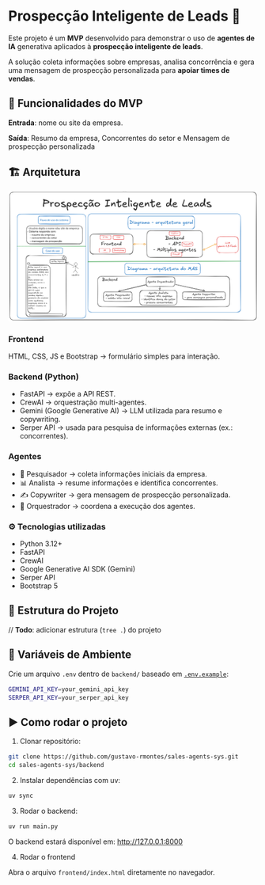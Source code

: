 # Prospecção Inteligente de Leads 🚀
Este projeto é um **MVP** desenvolvido para demonstrar o uso de **agentes de IA** generativa aplicados à **prospecção inteligente de leads**.

A solução coleta informações sobre empresas, analisa concorrência e gera uma mensagem de prospecção personalizada para **apoiar times de vendas**.

## 📌 Funcionalidades do MVP
**Entrada**: nome ou site da empresa.

**Saída**: Resumo da empresa, Concorrentes do setor e Mensagem de prospecção personalizada

## 🏗️ Arquitetura
![Imagem da arquitetura simplificada do sistema](docs/inteligent_prospects_architecture.png)

### Frontend
HTML, CSS, JS e Bootstrap → formulário simples para interação.

### Backend (Python)
- FastAPI → expõe a API REST.
- CrewAI → orquestração multi-agentes.
- Gemini (Google Generative AI) → LLM utilizada para resumo e copywriting.
- Serper API → usada para pesquisa de informações externas (ex.: concorrentes).

### Agentes
- 🔎 Pesquisador → coleta informações iniciais da empresa.
- 📊 Analista → resume informações e identifica concorrentes.
- ✍️ Copywriter → gera mensagem de prospecção personalizada.
- 🎯 Orquestrador → coordena a execução dos agentes.

### ⚙️ Tecnologias utilizadas
- Python 3.12+
- FastAPI
- CrewAI
- Google Generative AI SDK (Gemini)
- Serper API
- Bootstrap 5

## 📂 Estrutura do Projeto
// **Todo**: adicionar estrutura (`tree .`) do projeto

## 🔑 Variáveis de Ambiente
Crie um arquivo `.env` dentro de `backend/` baseado em [`.env.example`](backend/.env.example):
``` bash
GEMINI_API_KEY=your_gemini_api_key
SERPER_API_KEY=your_serper_api_key
```

## ▶️ Como rodar o projeto
1. Clonar repositório:
``` bash
git clone https://github.com/gustavo-rmontes/sales-agents-sys.git
cd sales-agents-sys/backend
```

2. Instalar dependências com uv:
``` bash
uv sync
```

3. Rodar o backend:
``` bash
uv run main.py
```

O backend estará disponível em: http://127.0.0.1:8000

4. Rodar o frontend

Abra o arquivo `frontend/index.html` diretamente no navegador.
